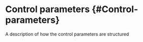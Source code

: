 
# Control parameters {#Control-parameters}

A description of how the control parameters are structured
